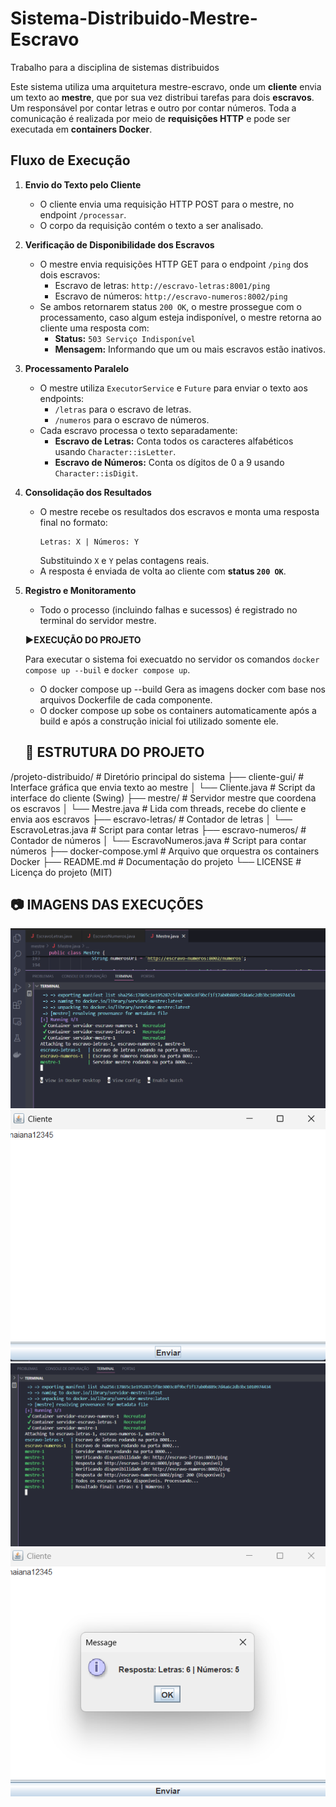 # Sistema-Distribuido-Mestre-Escravo
 Trabalho para a disciplina de sistemas distribuidos


Este sistema utiliza uma arquitetura mestre-escravo, onde um **cliente** envia um texto ao **mestre**, que por sua vez distribui tarefas para dois **escravos**. Um responsável por contar letras e outro por contar números. Toda a comunicação é realizada por meio de **requisições HTTP** e pode ser executada em **containers Docker**.

## Fluxo de Execução

1. **Envio do Texto pelo Cliente**
   - O cliente envia uma requisição HTTP POST para o mestre, no endpoint `/processar`.
   - O corpo da requisição contém o texto a ser analisado.

2. **Verificação de Disponibilidade dos Escravos**
   - O mestre envia requisições HTTP GET para o endpoint `/ping` dos dois escravos:
     - Escravo de letras: `http://escravo-letras:8001/ping`
     - Escravo de números: `http://escravo-numeros:8002/ping`
   - Se ambos retornarem status `200 OK`, o mestre prossegue com o processamento, caso algum esteja indisponível, o mestre retorna ao cliente uma resposta com:
     - **Status:** `503 Serviço Indisponível`
     - **Mensagem:** Informando que um ou mais escravos estão inativos.

3. **Processamento Paralelo**
   - O mestre utiliza `ExecutorService` e `Future` para enviar o texto aos endpoints:
     - `/letras` para o escravo de letras.
     - `/numeros` para o escravo de números.
   - Cada escravo processa o texto separadamente:
     - **Escravo de Letras:** Conta todos os caracteres alfabéticos usando `Character::isLetter`.
     - **Escravo de Números:** Conta os dígitos de 0 a 9 usando `Character::isDigit`.

4. **Consolidação dos Resultados**
   - O mestre recebe os resultados dos escravos e monta uma resposta final no formato:
     ```
     Letras: X | Números: Y
     ```
     Substituindo `X` e `Y` pelas contagens reais.
   - A resposta é enviada de volta ao cliente com **status `200 OK`**.

5. **Registro e Monitoramento**
   - Todo o processo (incluindo falhas e sucessos) é registrado no terminal do servidor mestre.

   **▶️EXECUÇÃO DO PROJETO**

   Para executar o sistema foi execuatdo no servidor os comandos `docker compose up --buil` e `docker compose up`.
    - O docker compose up --build Gera as imagens docker com base nos arquivos Dockerfile de cada componente.
    - O docker compose up sobe os containers automaticamente após a build e após a construção inicial foi utilizado somente ele.





   ## 📁 ESTRUTURA DO PROJETO

/projeto-distribuido/                   # Diretório principal do sistema
├── cliente-gui/                        # Interface gráfica que envia texto ao mestre
│   └── Cliente.java                    # Script da interface do cliente (Swing)
├── mestre/                             # Servidor mestre que coordena os escravos
│   └── Mestre.java                     # Lida com threads, recebe do cliente e envia aos escravos
├── escravo-letras/                     # Contador de letras
│   └── EscravoLetras.java              # Script para contar letras
├── escravo-numeros/                    # Contador de números
│   └── EscravoNumeros.java             # Script para contar números
├── docker-compose.yml                  # Arquivo que orquestra os containers Docker
├── README.md                           # Documentação do projeto
└── LICENSE                             # Licença do projeto (MIT)


## 📷 IMAGENS DAS EXECUÇÕES

![servidor inicializando](imagens/servidor_inicializando.png)
![texto para a requisição](imagens/texto_para_a_requisição.png)
![servidor após o envio da requisição pelo o cliente](imagens/servidor_após_o_envio_da_requisição_pelo_o_cliente.png)
![resposta](imagens/resposta.png)


